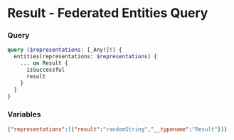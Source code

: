 # Result - Federated Entities Query
### Query
```graphql
query ($representations: [_Any!]!) {
  entities(representations: $representations) {
    ... on Result {
      isSuccessful
      result
    }
  }
}

```

### Variables
```json
{"representations":[{"result":"randomString","__typename":"Result"}]}
```